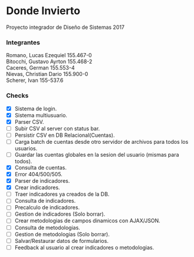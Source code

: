 # Donde Invierto
Proyecto integrador de Diseño de Sistemas 2017

### Integrantes
Romano, Lucas Ezequiel 155.467-0<br />
Bitocchi, Gustavo Ayrton 155.468-2<br />
Caceres, German 155.553-4<br />
Nievas, Christian Dario 155.900-0<br />
Scherer, Ivan 155-537.6<br />

### Checks
- [X] Sistema de login.
- [X] Sistema multiusuario.
- [X] Parser CSV.
- [ ] Subir CSV al server con status bar.
- [ ] Persistir CSV en DB Relacional(Cuentas).
- [ ] Carga batch de cuentas desde otro servidor de archivos para todos los usuarios.
- [ ] Guardar las cuentas globales en la sesion del usuario (mismas para todos).
- [X] Consulta de cuentas.
- [X] Error 404/500/505.
- [X] Parser de indicadores.
- [X] Crear indicadores.
- [ ] Traer indicadores ya creados de la DB.
- [ ] Consulta de indicadores.
- [ ] Precalculo de indicadores. 
- [ ] Gestion de indicadores (Solo borrar).
- [ ] Crear metodologias de campos dinamicos con AJAX/JSON.
- [ ] Consulta de metodologias.
- [ ] Gestion de metodologias (Solo borrar).
- [ ] Salvar/Restaurar datos de formularios.
- [ ] Feedback al usuario al crear indicadores o metodologias.